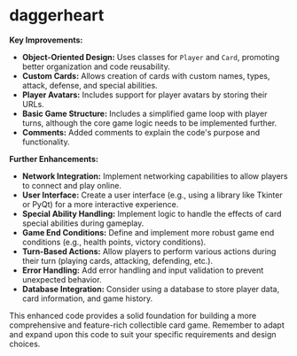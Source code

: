 # daggerheart

**Key Improvements:**

- **Object-Oriented Design:** Uses classes for `Player` and `Card`, promoting better organization and code reusability.
- **Custom Cards:** Allows creation of cards with custom names, types, attack, defense, and special abilities.
- **Player Avatars:** Includes support for player avatars by storing their URLs.
- **Basic Game Structure:** Includes a simplified game loop with player turns, although the core game logic needs to be implemented further.
- **Comments:** Added comments to explain the code's purpose and functionality.

**Further Enhancements:**

- **Network Integration:** Implement networking capabilities to allow players to connect and play online.
- **User Interface:** Create a user interface (e.g., using a library like Tkinter or PyQt) for a more interactive experience.
- **Special Ability Handling:** Implement logic to handle the effects of card special abilities during gameplay.
- **Game End Conditions:** Define and implement more robust game end conditions (e.g., health points, victory conditions).
- **Turn-Based Actions:** Allow players to perform various actions during their turn (playing cards, attacking, defending, etc.).
- **Error Handling:** Add error handling and input validation to prevent unexpected behavior.
- **Database Integration:** Consider using a database to store player data, card information, and game history.

This enhanced code provides a solid foundation for building a more comprehensive and feature-rich collectible card game. Remember to adapt and expand upon this code to suit your specific requirements and design choices.
